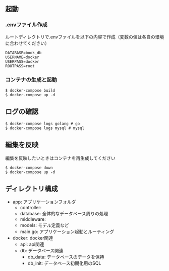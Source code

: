 ## 起動
### .envファイル作成
ルートディレクトリで.envファイルを以下の内容で作成（変数の値は各自の環境に合わせてください）
```
DATABASE=book_db
USERNAME=docker
USERPASS=docker
ROOTPASS=root
```
### コンテナの生成と起動
```
$ docker-compose build
$ docker-compose up -d
```

## ログの確認
```
$ docker-compose logs golang # go
$ docker-compose logs mysql # mysql
```

## 編集を反映
編集を反映したいときはコンテナを再生成してください
```
$ docker-compose down
$ docker-compose up -d
```

## ディレクトリ構成
- app: アプリケーションフォルダ
    - controller:
    - database: 全体的なデータベース周りの処理
    - middleware: 
    - models: モデル定義など
    - main.go: アプリケーション起動とルーティング
- docker: docker関連
    -  api: api関連
    - db: データベース関連
        - db_data: データベースのデータを保持
        - db_init: データベース初期化用のSQL